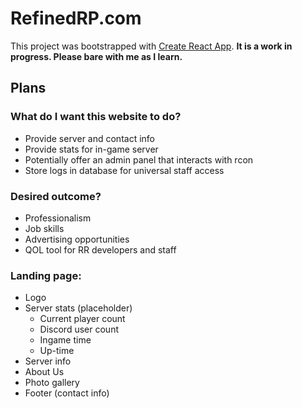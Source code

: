 # RefinedRP.com

This project was bootstrapped with [Create React App](https://github.com/facebook/create-react-app).
__It is a work in progress. Please bare with me as I learn.__

## Plans

### What do I want this website to do?
- Provide server and contact info
- Provide stats for in-game server
- Potentially offer an admin panel that interacts with rcon
- Store logs in database for universal staff access
 
### Desired outcome?
- Professionalism
- Job skills
- Advertising opportunities
- QOL tool for RR developers and staff

### Landing page:
- Logo
- Server stats (placeholder)
  - Current player count
  - Discord user count
  - Ingame time
  - Up-time
- Server info
- About Us
- Photo gallery
- Footer (contact info)